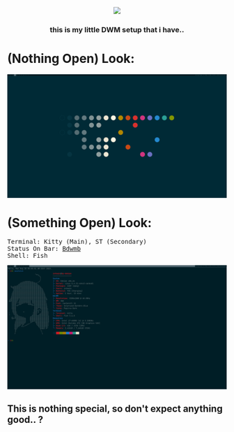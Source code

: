 <p align="center">
<img src="https://user-images.githubusercontent.com/71613062/123562468-7acd1f80-d79e-11eb-9ca3-6ee2f67fc0c0.png" width="80%">
</p>

<h3 align="center">this is my little DWM setup that i have..</h3>

<h1>(Nothing Open) Look:</h1>
<img align="center" src="/screenshots/LAF/nothingopen.png">

<h1>(Something Open) Look:</h1> 
<pre>
Terminal: Kitty (Main), ST (Secondary)
Status On Bar: <a href="https://ari-web.xyz/gh/bdwmb">Bdwmb</a>
Shell: Fish
</pre>
<img src="/screenshots/LAF/somethingopen.png">

<h2>This is nothing special, so don't expect anything good.. ?</h2>
